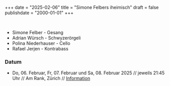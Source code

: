 +++
date = "2025-02-06"
title = "Simone Felbers iheimisch"
draft = false
publishdate = "2000-01-01"
+++

<br>

* Simone Felber - Gesang
* Adrian Würsch - Schwyzerörgeli
* Polina Niederhauser - Cello
* Rafael Jerjen - Kontrabass

### Datum

* Do, 06. Februar, Fr, 07. Februar und Sa, 08. Februar 2025 // jeweils 21:45 Uhr // Am Rank, Zürich // [Information](https://amrank.ch/buehne/)
